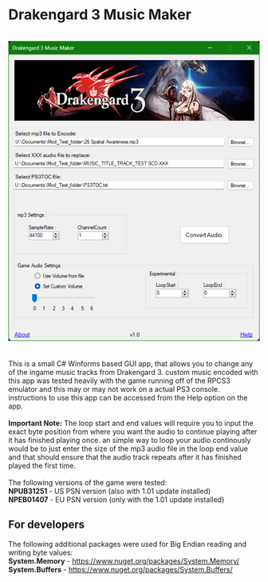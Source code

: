 # Drakengard 3 Music Maker
<br>![Image Text](repo_app-img.png)
<br><br>
<br>This is a small C# Winforms based GUI app, that allows you to change any of the ingame music tracks from Drakengard 3. custom music encoded with this app was tested heavily with the game running off of the RPCS3 emulator and this may or may not work on a actual PS3 console. instructions to use this app can be accessed from the Help option on the app.
<br><br>**Important Note:** The loop start and end values will require you to input the exact byte position from where you want the audio to continue playing after it has finished playing once. an simple way to loop your audio continously would be to just enter the size of the mp3 audio file in the loop end value and that should ensure that the audio track repeats after it has finished played the first time.
<br><br>The following versions of the game were tested:
<br>**NPUB31251** - US PSN version (also with 1.01 update installed)
<br>**NPEB01407** - EU PSN version (only with the 1.01 update installed)
<br>
## For developers
The following additional packages were used for Big Endian reading and writing byte values:
<br>**System.Memory** - https://www.nuget.org/packages/System.Memory/
<br>**System.Buffers** - https://www.nuget.org/packages/System.Buffers/
